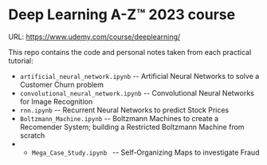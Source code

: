 # Deep Learning A-Z™ 2023 course
URL: https://www.udemy.com/course/deeplearning/

This repo contains the code and personal notes taken from each practical tutorial:
- `artificial_neural_network.ipynb` -- Artificial Neural Networks to solve a Customer Churn problem
-  `convolutional_neural_network.ipynb` -- Convolutional Neural Networks for Image Recognition
- `rnn.ipynb` -- Recurrent Neural Networks to predict Stock Prices
- `Boltzmann_Machine.ipynb` -- Boltzmann Machines to create a Recomender System; building a Restricted Boltzmann Machine from scratch
- - `Mega_Case_Study.ipynb ` -- Self-Organizing Maps to investigate Fraud
